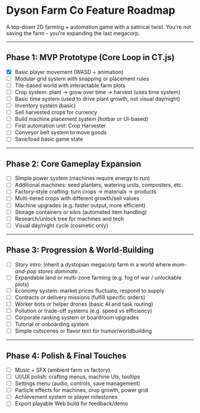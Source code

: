 # Dyson Farm Co Feature Roadmap

A top-down 2D farming + automation game with a satirical twist. You're not saving the farm - you're expanding the last megacorp.

---

## Phase 1: MVP Prototype (Core Loop in CT.js)
- [x] Basic player movement (WASD + animation)
- [ ] Modular grid system with snapping or placement rules
- [ ] Tile-based world with interactable farm plots
- [ ] Crop system: plant → grow over time → harvest (uses time system)
- [ ] Basic time system (used to drive plant growth, not visual day/night)
- [ ] Inventory system (basic)
- [ ] Sell harvested crops for currency
- [ ] Build machine placement system (hotbar or UI-based)
- [ ] First automation unit: Crop Harvester
- [ ] Conveyor belt system to move goods
- [ ] Save/load basic game state

---

## Phase 2: Core Gameplay Expansion
- [ ] Simple power system (machines require energy to run)
- [ ] Additional machines: seed planters, watering units, composters, etc.
- [ ] Factory-style crafting: turn crops → materials → products
- [ ] Multi-tiered crops with different growth/sell values
- [ ] Machine upgrades (e.g. faster output, more efficient)
- [ ] Storage containers or silos (automated item handling)
- [ ] Research/unlock tree for machines and tech
- [ ] Visual day/night cycle (cosmetic only)

---

## Phase 3: Progression & World-Building
- [ ] Story intro: Inherit a dystopian megacorp farm in a world where *mom-and-pop stores dominate*
- [ ] Expandable land or multi-zone farming (e.g. fog of war / unlockable plots)
- [ ] Economy system: market prices fluctuate, respond to supply
- [ ] Contracts or delivery missions (fulfill specific orders)
- [ ] Worker bots or helper drones (basic AI and task routing)
- [ ] Pollution or trade-off systems (e.g. speed vs efficiency)
- [ ] Corporate ranking system or boardroom upgrades
- [ ] Tutorial or onboarding system
- [ ] Simple cutscenes or flavor text for humor/worldbuilding

---

## Phase 4: Polish & Final Touches
- [ ] Music + SFX (ambient farm vs factory)
- [ ] UI/UX polish: crafting menus, machine UIs, tooltips
- [ ] Settings menu (audio, controls, save management)
- [ ] Particle effects for machines, crop growth, power grid
- [ ] Achievement system or player milestones
- [ ] Export playable Web build for feedback/demo
